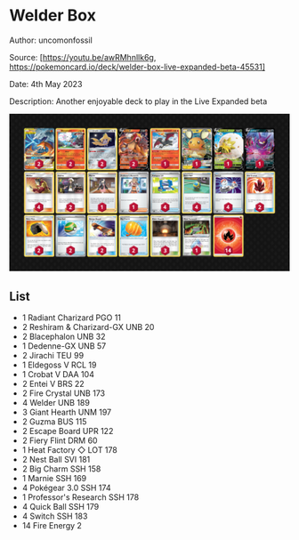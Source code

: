 # Welder Box

Author: uncomonfossil

Source: [https://youtu.be/awRMhnllk6g, https://pokemoncard.io/deck/welder-box-live-expanded-beta-45531]

Date: 4th May 2023

Description: Another enjoyable deck to play in the Live Expanded beta

![decklist](../../images/SVI/Welder%20Box/1-%20Welder%20Box.png)

## List

* 1 Radiant Charizard PGO 11
* 2 Reshiram & Charizard-GX UNB 20
* 2 Blacephalon UNB 32
* 1 Dedenne-GX UNB 57
* 2 Jirachi TEU 99
* 1 Eldegoss V RCL 19
* 1 Crobat V DAA 104
* 2 Entei V BRS 22
* 2 Fire Crystal UNB 173
* 4 Welder UNB 189
* 3 Giant Hearth UNM 197
* 2 Guzma BUS 115
* 2 Escape Board UPR 122
* 2 Fiery Flint DRM 60
* 1 Heat Factory ◇ LOT 178
* 2 Nest Ball SVI 181
* 2 Big Charm SSH 158
* 1 Marnie SSH 169
* 4 Pokégear 3.0 SSH 174
* 1 Professor's Research SSH 178
* 4 Quick Ball SSH 179
* 4 Switch SSH 183
* 14 Fire Energy 2
